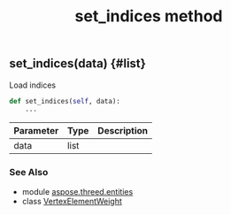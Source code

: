 ﻿---
title: set_indices method
second_title: Aspose.3D for Python via .NET API References
description: 
type: docs
weight: 50
url: /python-net/aspose.threed.entities/vertexelementweight/set_indices/
is_root: false
---

## set_indices(data) {#list}

Load indices



```python
def set_indices(self, data):
    ...
```


| Parameter | Type | Description |
| :- | :- | :- |
| data | list |  |



### See Also
* module [aspose.threed.entities](../../)
* class [VertexElementWeight](/3d/python-net/aspose.threed.entities/vertexelementweight)
